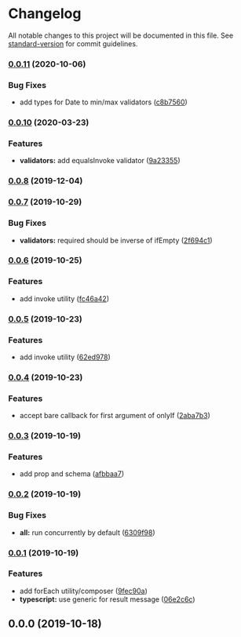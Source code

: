 # Changelog

All notable changes to this project will be documented in this file. See [standard-version](https://github.com/conventional-changelog/standard-version) for commit guidelines.

### [0.0.11](https://github.com/caseyWebb/badbadnotgood/compare/v0.0.10...v0.0.11) (2020-10-06)

### Bug Fixes

- add types for Date to min/max validators ([c8b7560](https://github.com/caseyWebb/badbadnotgood/commit/c8b7560eb446d5ce939d4590998659c5806d0236))

### [0.0.10](https://github.com/caseyWebb/badbadnotgood/compare/v0.0.9...v0.0.10) (2020-03-23)

### Features

- **validators:** add equalsInvoke validator ([9a23355](https://github.com/caseyWebb/badbadnotgood/commit/9a233558ec49b0f3125318029eac67165cce5944))

### [0.0.8](https://github.com/caseyWebb/badbadnotgood/compare/v0.0.7...v0.0.8) (2019-12-04)

### [0.0.7](https://github.com/caseyWebb/badbadnotgood/compare/v0.0.6...v0.0.7) (2019-10-29)

### Bug Fixes

- **validators:** required should be inverse of ifEmpty ([2f694c1](https://github.com/caseyWebb/badbadnotgood/commit/2f694c1))

### [0.0.6](https://github.com/caseyWebb/badbadnotgood/compare/v0.0.4...v0.0.6) (2019-10-25)

### Features

- add invoke utility ([fc46a42](https://github.com/caseyWebb/badbadnotgood/commit/fc46a42))

### [0.0.5](https://github.com/caseyWebb/badbadnotgood/compare/v0.0.4...v0.0.5) (2019-10-23)

### Features

- add invoke utility ([62ed978](https://github.com/caseyWebb/badbadnotgood/commit/62ed978))

### [0.0.4](https://github.com/caseyWebb/badbadnotgood/compare/v0.0.3...v0.0.4) (2019-10-23)

### Features

- accept bare callback for first argument of onlyIf ([2aba7b3](https://github.com/caseyWebb/badbadnotgood/commit/2aba7b3))

### [0.0.3](https://github.com/caseyWebb/badbadnotgood/compare/v0.0.2...v0.0.3) (2019-10-19)

### Features

- add prop and schema ([afbbaa7](https://github.com/caseyWebb/badbadnotgood/commit/afbbaa7))

### [0.0.2](https://github.com/caseyWebb/badbadnotgood/compare/v0.0.1...v0.0.2) (2019-10-19)

### Bug Fixes

- **all:** run concurrently by default ([6309f98](https://github.com/caseyWebb/badbadnotgood/commit/6309f98))

### [0.0.1](https://github.com/caseyWebb/badbadnotgood/compare/v0.0.0...v0.0.1) (2019-10-19)

### Features

- add forEach utility/composer ([9fec90a](https://github.com/caseyWebb/badbadnotgood/commit/9fec90a))
- **typescript:** use generic for result message ([06e2c6c](https://github.com/caseyWebb/badbadnotgood/commit/06e2c6c))

## 0.0.0 (2019-10-18)
